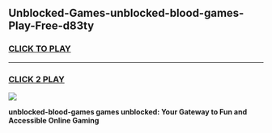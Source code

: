 
## Unblocked-Games-unblocked-blood-games-Play-Free-d83ty
<h3>
<a href="https://premium76.site?title=unblocked-blood-games&ref=10A">CLICK TO PLAY</a></h3>
<hr>

<h3>
<a href="https://premium76.site?title=unblocked-blood-games&ref=10A">CLICK 2 PLAY</a>
  
</h3>

<a href="https://premium76.site?title=unblocked-blood-games&ref=10A"><img src="https://clearcache.store/games.png"></a>


**unblocked-blood-games games unblocked: Your Gateway to Fun and Accessible Online Gaming**
